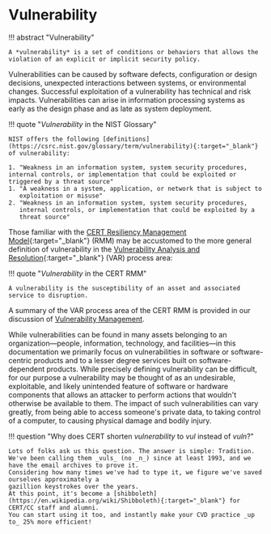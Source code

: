 # Vulnerability

!!! abstract "Vulnerability"

    A *vulnerability* is a set of conditions or behaviors that allows the
    violation of an explicit or implicit security policy. 

Vulnerabilities
can be caused by software defects, configuration or design decisions,
unexpected interactions between systems, or environmental changes.
Successful exploitation of a vulnerability has technical and risk
impacts. Vulnerabilities can arise in information processing systems as
early as the design phase and as late as system deployment.

!!! quote "*Vulnerability* in the NIST Glossary"

    NIST offers the following [definitions](https://csrc.nist.gov/glossary/term/vulnerability){:target="_blank"} of vulnerability:

    1. "Weakness in an information system, system security procedures,
    internal controls, or implementation that could be exploited or
    triggered by a threat source"
    1. "A weakness in a system, application, or network that is subject to
       exploitation or misuse"
    2. "Weakness in an information system, system security procedures,
       internal controls, or implementation that could be exploited by a
       threat source"

Those familiar with the [CERT Resiliency Management Model](https://insights.sei.cmu.edu/library/cert-resilience-management-model-cert-rmm-collection/){:target="_blank"}
(RMM) may be accustomed to the more general definition of vulnerability in the
[Vulnerability Analysis and Resolution](https://insights.sei.cmu.edu/library/vulnerability-analysis-and-resolution-var-cert-rmm-process-area/){:target="_blank"}
(VAR) process area:

!!! quote "*Vulnerability* in the CERT RMM"

    A vulnerability is the susceptibility of an asset and associated service to disruption.

A summary of the VAR process area of the CERT RMM is provided in our discussion
of [Vulnerability Management](vulnerability_management.md).

While vulnerabilities can be found in many assets belonging to an
organization&mdash;people, information, technology, and facilities&mdash;in this
documentation we primarily focus on vulnerabilities in software or
software-centric products and to a lesser degree services built on
software-dependent products.
While precisely defining vulnerability can
be difficult, for our purpose a vulnerability may be thought of as an
undesirable, exploitable, and likely unintended feature of software or
hardware components that allows an attacker to perform actions that
wouldn't otherwise be available to them. The impact of such
vulnerabilities can vary greatly, from being able to access someone's
private data, to taking control of a computer, to causing physical
damage and bodily injury.

!!! question "Why does CERT shorten *vulnerability* to *vul* instead of *vuln*?"

    Lots of folks ask us this question. The answer is simple: Tradition.
    We've been calling them _vuls_ (no _n_) since at least 1993, and we have the email archives to prove it.
    Considering how many times we've had to type it, we figure we've saved ourselves approximately a 
    gazillion keystrokes over the years.
    At this point, it's become a [shibboleth](https://en.wikipedia.org/wiki/Shibboleth){:target="_blank"} for CERT/CC staff and alumni.
    You can start using it too, and instantly make your CVD practice _up to_ 25% more efficient!
